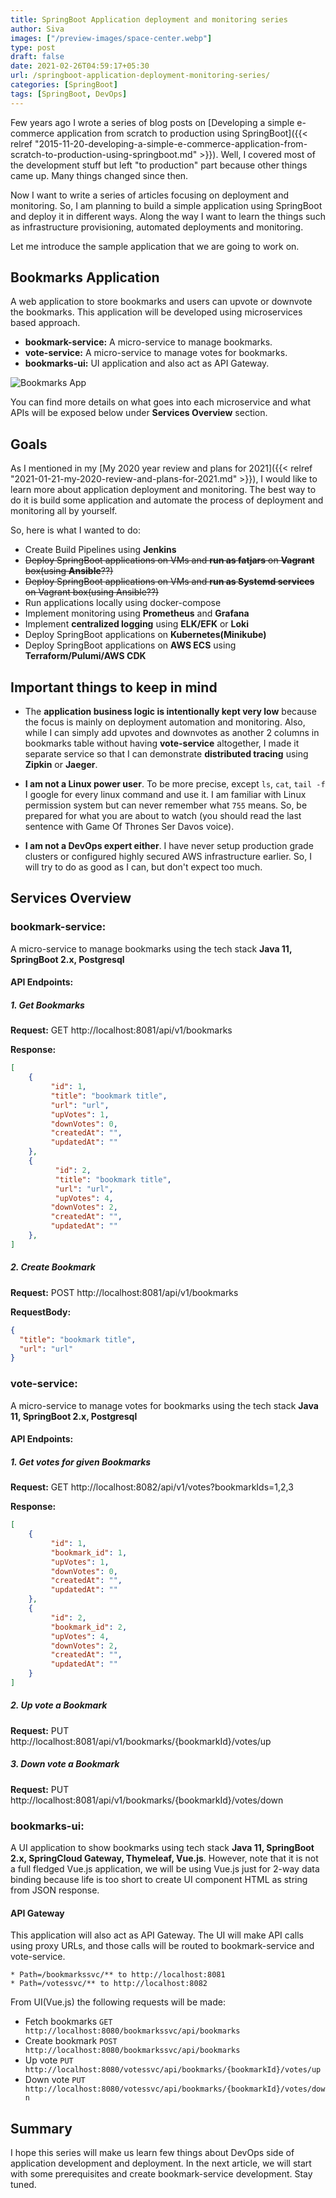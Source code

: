 ```yaml
---
title: SpringBoot Application deployment and monitoring series
author: Siva
images: ["/preview-images/space-center.webp"]
type: post
draft: false
date: 2021-02-26T04:59:17+05:30
url: /springboot-application-deployment-monitoring-series/
categories: [SpringBoot]
tags: [SpringBoot, DevOps]
---
```


Few years ago I wrote a series of blog posts on [Developing a simple e-commerce application from scratch to production using SpringBoot]({{< relref "2015-11-20-developing-a-simple-e-commerce-application-from-scratch-to-production-using-springboot.md" >}}).
Well, I covered most of the development stuff but left "to production" part because other things came up. Many things changed since then.

Now I want to write a series of articles focusing on deployment and monitoring.
So, I am planning to build a simple application using SpringBoot and deploy it in different ways.
Along the way I want to learn the things such as infrastructure provisioning, automated deployments and monitoring. 

Let me introduce the sample application that we are going to work on.

## Bookmarks Application

A web application to store bookmarks and users can upvote or downvote the bookmarks.
This application will be developed using microservices based approach.

* **bookmark-service:** A micro-service to manage bookmarks.
* **vote-service:** A micro-service to manage votes for bookmarks.
* **bookmarks-ui:** UI application and also act as API Gateway.

![Bookmarks App](/images/bookmarks-app.webp "Bookmarks")

You can find more details on what goes into each microservice and what APIs will be exposed below under **Services Overview** section.

## Goals
As I mentioned in my [My 2020 year review and plans for 2021]({{< relref "2021-01-21-my-2020-review-and-plans-for-2021.md" >}}), 
I would like to learn more about application deployment and monitoring. The best way to do it is build some application and 
automate the process of deployment and monitoring all by yourself. 

So, here is what I wanted to do:

* Create Build Pipelines using **Jenkins**
* ~~Deploy SpringBoot applications on VMs and **run as fatjars** on **Vagrant** box(using **Ansible**??)~~ 
* ~~Deploy SpringBoot applications on VMs and **run as Systemd services** on Vagrant box(using Ansible??)~~
* Run applications locally using docker-compose
* Implement monitoring using **Prometheus** and **Grafana**
* Implement **centralized logging** using **ELK/EFK** or **Loki**
* Deploy SpringBoot applications on **Kubernetes(Minikube)**
* Deploy SpringBoot applications on **AWS ECS** using **Terraform/Pulumi/AWS CDK**

## Important things to keep in mind
* The **application business logic is intentionally kept very low** because the focus is mainly on deployment automation and monitoring.
  Also, while I can simply add upvotes and downvotes as another 2 columns in bookmarks table without having **vote-service** altogether, 
  I made it separate service so that I can demonstrate **distributed tracing** using **Zipkin** or **Jaeger**. 
  
* **I am not a Linux power user**. To be more precise, except `ls`, `cat`, `tail -f` I google for every linux command and use it. 
  I am familiar with Linux permission system but can never remember what `755` means. 
  So, be prepared for what you are about to watch (you should read the last sentence with Game Of Thrones Ser Davos voice). 
  
* **I am not a DevOps expert either**. I have never setup production grade clusters or configured highly secured AWS infrastructure earlier.
  So, I will try to do as good as I can, but don't expect too much.

## Services Overview

### bookmark-service: 
A micro-service to manage bookmarks using the tech stack **Java 11, SpringBoot 2.x, Postgresql**

#### API Endpoints:

##### 1. Get Bookmarks

**Request:** GET http://localhost:8081/api/v1/bookmarks

**Response:**
```json
[
    {
         "id": 1,
         "title": "bookmark title",
         "url": "url",
         "upVotes": 1,
         "downVotes": 0,
         "createdAt": "",
         "updatedAt": ""
    },
    {
          "id": 2,
          "title": "bookmark title",
          "url": "url",
          "upVotes": 4,
         "downVotes": 2,
         "createdAt": "",
         "updatedAt": ""
    },
]
```

##### 2. Create Bookmark

**Request:** POST http://localhost:8081/api/v1/bookmarks

**RequestBody:**
```json
{
  "title": "bookmark title",
  "url": "url"
}
```

### vote-service: 
A micro-service to manage votes for bookmarks using the tech stack **Java 11, SpringBoot 2.x, Postgresql**

#### API Endpoints:

##### 1. Get votes for given Bookmarks

**Request:** GET http://localhost:8082/api/v1/votes?bookmarkIds=1,2,3

**Response:**
```json
[
    {
         "id": 1,
         "bookmark_id": 1,
         "upVotes": 1,
         "downVotes": 0,
         "createdAt": "",
         "updatedAt": ""
    },
    {
         "id": 2,
         "bookmark_id": 2,
         "upVotes": 4,
         "downVotes": 2,
         "createdAt": "",
         "updatedAt": ""
    }
]
```

##### 2. Up vote a Bookmark

**Request:** PUT http://localhost:8081/api/v1/bookmarks/{bookmarkId}/votes/up

##### 3. Down vote a Bookmark

**Request:** PUT http://localhost:8081/api/v1/bookmarks/{bookmarkId}/votes/down

### bookmarks-ui: 
A UI application to show bookmarks using tech stack **Java 11, SpringBoot 2.x, SpringCloud Gateway, Thymeleaf, Vue.js**.
However, note that it is not a full fledged Vue.js application, 
we will be using Vue.js just for 2-way data binding because life is too short to create UI component HTML as string from JSON response.

#### API Gateway
This application will also act as API Gateway.
The UI will make API calls using proxy URLs, and those calls will be routed to bookmark-service and vote-service.

```
* Path=/bookmarkssvc/** to http://localhost:8081 
* Path=/votessvc/** to http://localhost:8082
```

From UI(Vue.js) the following requests will be made:
* Fetch bookmarks `GET http://localhost:8080/bookmarkssvc/api/bookmarks`
* Create bookmark `POST http://localhost:8080/bookmarkssvc/api/bookmarks`
* Up vote `PUT http://localhost:8080/votessvc/api/bookmarks/{bookmarkId}/votes/up`
* Down vote `PUT http://localhost:8080/votessvc/api/bookmarks/{bookmarkId}/votes/down`

## Summary
I hope this series will make us learn few things about DevOps side of application development and deployment.
In the next article, we will start with some prerequisites and create bookmark-service development.
Stay tuned.